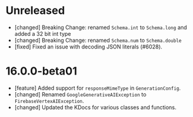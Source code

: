# Unreleased
* [changed] Breaking Change: renamed `Schema.int` to `Schema.long` and added a 32 bit int type
* [changed] Breaking Change: renamed `Schema.num` to `Schema.double`
* [fixed] Fixed an issue with decoding JSON literals (#6028).

# 16.0.0-beta01
* [feature] Added support for `responseMimeType` in `GenerationConfig`.
* [changed] Renamed `GoogleGenerativeAIException` to `FirebaseVertexAIException`.
* [changed] Updated the KDocs for various classes and functions.
